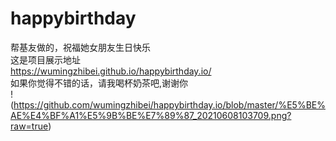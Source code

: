 # happybirthday
帮基友做的，祝福她女朋友生日快乐  
这是项目展示地址  
https://wumingzhibei.github.io/happybirthday.io/  
如果你觉得不错的话，请我喝杯奶茶吧,谢谢你  
!(https://github.com/wumingzhibei/happybirthday.io/blob/master/%E5%BE%AE%E4%BF%A1%E5%9B%BE%E7%89%87_20210608103709.png?raw=true)
